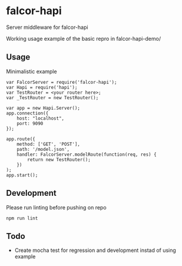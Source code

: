 # falcor-hapi
Server middleware for falcor-hapi

Working usage example of the basic repro in falcor-hapi-demo/

## Usage
Minimalistic example

```
var FalcorServer = require('falcor-hapi');
var Hapi = require('hapi');
var TestRouter = <your router here>;
var _TestRouter = new TestRouter();

var app = new Hapi.Server();
app.connection({
    host: "localhost",
    port: 9090
});

app.route({
    method: ['GET', 'POST'],
    path: '/model.json',
    handler: FalcorServer.modelRoute(function(req, res) {
        return new TestRouter();
    })
);
app.start();

```

## Development
Please run linting before pushing on repo
```
npm run lint
```

## Todo
 * Create mocha test for regression and development instad of using example

